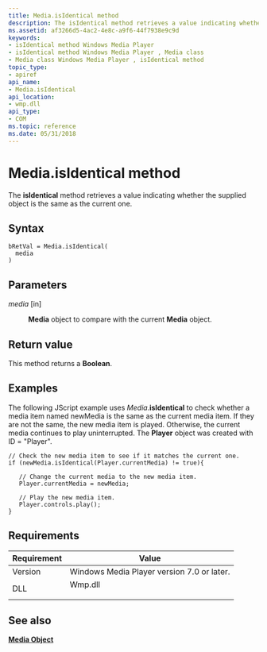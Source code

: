 ```yaml
---
title: Media.isIdentical method
description: The isIdentical method retrieves a value indicating whether the supplied object is the same as the current one. | Media.isIdentical method
ms.assetid: af3266d5-4ac2-4e8c-a9f6-44f7938e9c9d
keywords:
- isIdentical method Windows Media Player
- isIdentical method Windows Media Player , Media class
- Media class Windows Media Player , isIdentical method
topic_type:
- apiref
api_name:
- Media.isIdentical
api_location:
- wmp.dll
api_type:
- COM
ms.topic: reference
ms.date: 05/31/2018
---
```


# Media.isIdentical method

The **isIdentical** method retrieves a value indicating whether the supplied object is the same as the current one.

## Syntax


```JScript
bRetVal = Media.isIdentical(
  media
)
```



## Parameters

<dl> <dt>

*media* \[in\]
</dt> <dd>

**Media** object to compare with the current **Media** object.

</dd> </dl>

## Return value

This method returns a **Boolean**.

## Examples

The following JScript example uses *Media*.**isIdentical** to check whether a media item named newMedia is the same as the current media item. If they are not the same, the new media item is played. Otherwise, the current media continues to play uninterrupted. The **Player** object was created with ID = "Player".


```JScript
// Check the new media item to see if it matches the current one.
if (newMedia.isIdentical(Player.currentMedia) != true){

   // Change the current media to the new media item.
   Player.currentMedia = newMedia;

   // Play the new media item.
   Player.controls.play();
}

```



## Requirements



| Requirement | Value |
|--------------------|------------------------------------------------------------------------------------|
| Version<br/> | Windows Media Player version 7.0 or later.<br/>                              |
| DLL<br/>     | <dl> <dt>Wmp.dll</dt> </dl> |



## See also

<dl> <dt>

[**Media Object**](media-object.md)
</dt> </dl>

 

 





